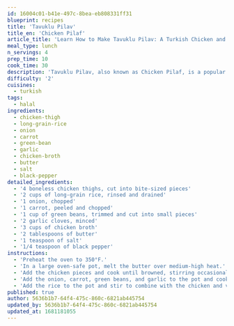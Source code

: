 ```yaml
---
id: 16004c01-b41e-497c-8bea-eb808331ff31
blueprint: recipes
title: 'Tavuklu Pilav'
title_en: 'Chicken Pilaf'
article_title: 'Learn How to Make Tavuklu Pilav: A Turkish Chicken and Rice Dish'
meal_type: lunch
n_servings: 4
prep_time: 10
cook_time: 30
description: 'Tavuklu Pilav, also known as Chicken Pilaf, is a popular Turkish rice dish that is flavored with chicken broth, vegetables, and aromatic spices. This recipe combines tender chicken pieces with fluffy rice and a variety of vegetables to create a hearty and delicious meal that can be enjoyed any day of the week.'
difficulty: '2'
cuisines:
  - turkish
tags:
  - halal
ingredients:
  - chicken-thigh
  - long-grain-rice
  - onion
  - carrot
  - green-bean
  - garlic
  - chicken-broth
  - butter
  - salt
  - black-pepper
detailed_ingredients:
  - '4 boneless chicken thighs, cut into bite-sized pieces'
  - '2 cups of long-grain rice, rinsed and drained'
  - '1 onion, chopped'
  - '1 carrot, peeled and chopped'
  - '1 cup of green beans, trimmed and cut into small pieces'
  - '2 garlic cloves, minced'
  - '3 cups of chicken broth'
  - '2 tablespoons of butter'
  - '1 teaspoon of salt'
  - '1/4 teaspoon of black pepper'
instructions:
  - 'Preheat the oven to 350°F.'
  - 'In a large oven-safe pot, melt the butter over medium-high heat.'
  - 'Add the chicken pieces and cook until browned, stirring occasionally.'
  - 'Add the onion, carrot, green beans, and garlic to the pot and cook for 3-4 minutes, or until the vegetables are slightly softened.'
  - 'Add the rice to the pot and stir to combine with the chicken and vegetables.'
published: true
author: 5636b1b7-64f4-475c-860c-6821ab445754
updated_by: 5636b1b7-64f4-475c-860c-6821ab445754
updated_at: 1681181055
---
```

